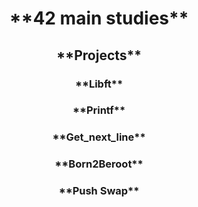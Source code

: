 <h1 align="center">**42 main studies**</h1>
<h2 align="center">**Projects**</h2>
<h3 align="center">**Libft**</h3>
<h3 align="center">**Printf**</h3>
<h3 align="center">**Get_next_line**</h3>
<h3 align="center">**Born2Beroot**</h3>
<h3 align="center">**Push Swap**</h3>
